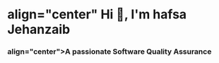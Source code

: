 <h1> align="center" Hi 👋, I'm hafsa Jehanzaib </h1>
<h3> align="center">A passionate Software Quality Assurance</h3>

<!--
**hafsajehanzaib/hafsajehanzaib** is a ✨ _special_ ✨ repository because its `README.md` (this file) appears on your GitHub profile.

Here are some ideas to get you started:

- 🔭 I’m currently working as a Software Quality Assurance Intern and learning about app testing, bug tracking.
- 🌱 I’m currently learning automation testing
- 👯 I’m looking to collaborate on  Open-source projects related to **Software Testing**.
- Anything where I can contribute as a QA by writing test cases, finding bugs, or suggesting improvements.
- 🤔 I’m looking for help with ...
- 💬 Ask me about ...
- 📫 How to reach me:Email:hafsajehanzaib29@gmail.com 
- LinkedIn:https://www.linkedin.com/in/hafsa-jehanzaib-a59556247
- 😄 Pronouns: She/her
- ⚡ Fun fact: I believe every bug has a story, and I’m the detective! 🕵️‍♂️
-->
